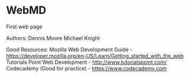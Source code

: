 # WebMD
First web page

Authors:
Dennis Moore
Michael Knight

Good Resources:
Mozilla Web Development Guide - https://developer.mozilla.org/en-US/Learn/Getting_started_with_the_web
Tutorials Point Web Development - http://www.tutorialspoint.com/
Codecademy (Good for practice) - https://www.codecademy.com

